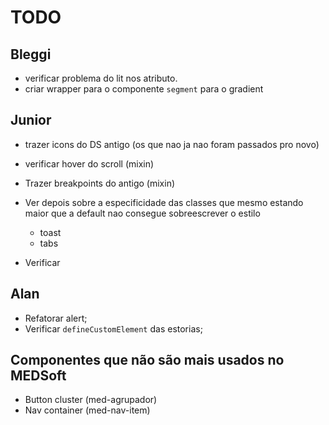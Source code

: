 # TODO

## Bleggi

- verificar problema do lit nos atributo.
- criar wrapper para o componente `segment` para o gradient

## Junior

- trazer icons do DS antigo (os que nao ja nao foram passados pro novo)
- verificar hover do scroll (mixin)
- Trazer breakpoints do antigo (mixin)
- Ver depois sobre a especificidade das classes que mesmo estando maior que a default nao consegue sobreescrever o estilo

  - toast
  - tabs

- Verificar

## Alan

- Refatorar alert;
- Verificar `defineCustomElement` das estorias;

## Componentes que não são mais usados no MEDSoft

- Button cluster (med-agrupador)
- Nav container (med-nav-item)
